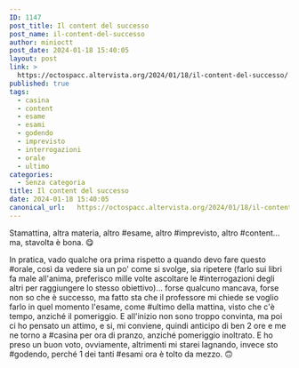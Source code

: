 ```yaml
---
ID: 1147
post_title: Il content del successo
post_name: il-content-del-successo
author: minioctt
post_date: 2024-01-18 15:40:05
layout: post
link: >
  https://octospacc.altervista.org/2024/01/18/il-content-del-successo/
published: true
tags:
  - casina
  - content
  - esame
  - esami
  - godendo
  - imprevisto
  - interrogazioni
  - orale
  - ultimo
categories:
  - Senza categoria
title: Il content del successo
date: 2024-01-18 15:40:05
canonical_url:   https://octospacc.altervista.org/2024/01/18/il-content-del-successo/
---
```

<!-- wp:paragraph -->
<p>Stamattina, altra materia, altro #esame, altro #imprevisto, altro #content... ma, stavolta è bona. 😋️</p>
<!-- /wp:paragraph -->

<!-- wp:paragraph -->
<p>In pratica, vado qualche ora prima rispetto a quando devo fare questo #orale, così da vedere sia un po' come si svolge, sia ripetere (farlo sui libri fa male all'anima, preferisco mille volte ascoltare le #interrogazioni degli altri per raggiungere lo stesso obiettivo)... forse qualcuno mancava, forse non so che è successo, ma fatto sta che il professore mi chiede se voglio farlo in quel momento l'esame, come #ultimo della mattina, visto che c'è tempo, anziché il pomeriggio. E all'inizio non sono troppo convinta, ma poi ci ho pensato un attimo, e si, mi conviene, quindi anticipo di ben 2 ore e me ne torno a #casina per ora di pranzo, anziché pomeriggio inoltrato. E ho preso un buon voto, ovviamente, altrimenti mi starei lagnando, invece sto #godendo, perché 1 dei tanti #esami ora è tolto da mezzo. 🙃️</p>
<!-- /wp:paragraph -->